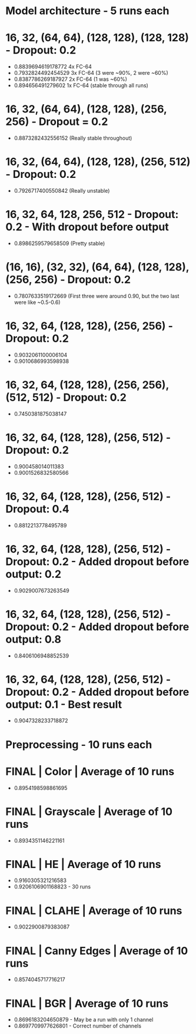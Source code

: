 #
# Model architecture - 5 runs each
#

# 16, 32, (64, 64), (128, 128), (128, 128) - Dropout: 0.2
- 0.8839694619178772 4x FC-64
- 0.7932824492454529 3x FC-64 (3 were ~90%, 2 were ~60%)
- 0.8387786269187927 2x FC-64 (1 was ~60%)
- 0.894656491279602 1x FC-64 (stable through all runs)

# 16, 32, (64, 64), (128, 128), (256, 256) - Dropout = 0.2
- 0.8873282432556152 (Really stable throughout)

# 16, 32, (64, 64), (128, 128), (256, 512) - Dropout: 0.2
- 0.7926717400550842 (Really unstable)

# 16, 32, 64, 128, 256, 512 - Dropout: 0.2 - With dropout before output
- 0.8986259579658509 (Pretty stable)

# (16, 16), (32, 32), (64, 64), (128, 128), (256, 256) - Dropout: 0.2
- 0.7807633519172669 (First three were around 0.90, but the two last were like ~0.5-0.6)

# 16, 32, 64, (128, 128), (256, 256) - Dropout: 0.2
- 0.9032061100006104
- 0.9010686993598938

# 16, 32, 64, (128, 128), (256, 256), (512, 512) - Dropout: 0.2
- 0.7450381875038147

# 16, 32, 64, (128, 128), (256, 512) - Dropout: 0.2
- 0.900458014011383
- 0.9001526832580566

# 16, 32, 64, (128, 128), (256, 512) - Dropout: 0.4
- 0.8812213778495789

# 16, 32, 64, (128, 128), (256, 512) - Dropout: 0.2 - Added dropout before output: 0.2
- 0.9029007673263549

# 16, 32, 64, (128, 128), (256, 512) - Dropout: 0.2 - Added dropout before output: 0.8
- 0.8406106948852539

# 16, 32, 64, (128, 128), (256, 512) - Dropout: 0.2 - Added dropout before output: 0.1 - Best result
- 0.9047328233718872

#
# Preprocessing - 10 runs each
#

# FINAL | Color | Average of 10 runs
- 0.8954198598861695

# FINAL | Grayscale | Average of 10 runs
- 0.8934351146221161

# FINAL | HE | Average of 10 runs
- 0.9160305321216583
- 0.9206106901168823 - 30 runs

# FINAL | CLAHE | Average of 10 runs
- 0.9022900879383087

# FINAL | Canny Edges | Average of 10 runs
- 0.8574045717716217

# FINAL | BGR | Average of 10 runs
- 0.8696183204650879 - May be a run with only 1 channel
- 0.8697709977626801 - Correct number of channels